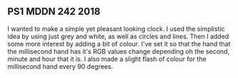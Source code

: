 ## PS1 MDDN 242 2018

I wanted to make a simple yet pleasant looking clock. I used the simplistic idea by using just grey and white, as well as circles and lines. Then I added some more interest by adding a bit of colour. I've set it so that the hand that the millisecond hand has it's RGB values change depending oh the second, minute and hour that it is. I also made a slight flash of colour for the millisecond hand every 90 degrees.